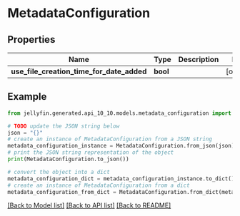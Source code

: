 # MetadataConfiguration


## Properties

Name | Type | Description | Notes
------------ | ------------- | ------------- | -------------
**use_file_creation_time_for_date_added** | **bool** |  | [optional] 

## Example

```python
from jellyfin.generated.api_10_10.models.metadata_configuration import MetadataConfiguration

# TODO update the JSON string below
json = "{}"
# create an instance of MetadataConfiguration from a JSON string
metadata_configuration_instance = MetadataConfiguration.from_json(json)
# print the JSON string representation of the object
print(MetadataConfiguration.to_json())

# convert the object into a dict
metadata_configuration_dict = metadata_configuration_instance.to_dict()
# create an instance of MetadataConfiguration from a dict
metadata_configuration_from_dict = MetadataConfiguration.from_dict(metadata_configuration_dict)
```
[[Back to Model list]](README.md#documentation-for-models) [[Back to API list]](README.md#documentation-for-api-endpoints) [[Back to README]](README.md)


